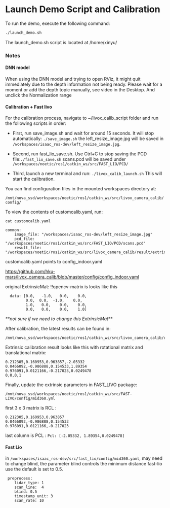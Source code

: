 # Launch Demo Script and Calibration

To run the demo, execute the following command:

```bash
./launch_demo.sh
```
The launch_demo.sh script is located at /home/xinyu/

### Notes
#### DNN model
When using the DNN model and trying to open RViz, it might quit immediately due to the depth information not being ready. Please wait for a moment or add the depth topic manually, see video in the Desktop. And unclick the Normalization range 
####  Calibration + Fast livo
For the calibration process, navigate to ~/livox_calib_script folder and run the following scripts in order:

- First, run save_image.sh and wait for around 15 seconds. It will stop automatically:  `./save_image.sh` the left_resize_image.jpg will be saved in `/workspaces/isaac_ros-dev/left_resize_image.jpg`.
- Second, run fast_lio_save.sh. Use Ctrl+C to stop saving the PCD file:`./fast_lio_save.sh` scans.pcd will be saved under `/workspaces/noetic/ros1/catkin_ws/src/FAST_LIO/PCD/`

- Third, launch a new terminal and run: `./livox_calib_launch.sh`
  This will start the calibration.

You can find configuration files in the mounted workspaces directory at:

`/mnt/nova_ssd/workspaces/noetic/ros1/catkin_ws/src/livox_camera_calib/config/`

To view the contents of customcalib.yaml, run:

`cat customcalib.yaml`

```
common:
    image_file: "/workspaces/isaac_ros-dev/left_resize_image.jpg"
    pcd_file: "/workspaces/noetic/ros1/catkin_ws/src/FAST_LIO/PCD/scans.pcd"
    result_file: "/workspaces/noetic/ros1/catkin_ws/src/livox_camera_calib/result/extrinsic.txt"
```


customcalib.yaml points to config_indoor.yaml

https://github.com/hku-mars/livox_camera_calib/blob/master/config/config_indoor.yaml

original ExtrinsicMat: !!opencv-matrix is looks like this
```
  data: [0.0,   -1.0,   0.0,    0.0,
         0.0,  0.0,  -1.0,    0.0,
         1.0,   0.0,    0.0,    0.0,
         0.0,   0.0,    0.0,    1.0]
```

_**not sure if we need to change this  ExtrinsicMat_** 

After calibration, the latest results can be found in:

```
/mnt/nova_ssd/workspaces/noetic/ros1/catkin_ws/src/livox_camera_calib/result/extrinsic.txt
```

Extrinsic calibration result looks like this with rotational matrix and translational matrix:
```
0.212305,0.160953,0.963857,-2.05332
0.0466092,-0.986888,0.154533,1.89354
0.976091,0.0121166,-0.217023,0.0249478
0,0,0,1
```


Finally, update the extrinsic parameters in FAST_LIVO package:

```
/mnt/nova_ssd/workspaces/noetic/ros1/catkin_ws/src/FAST-LIVO/config/mid360.yml
```

first 3  x 3 matrix  is RCL : 
```
0.212305,0.160953,0.963857
0.0466092,-0.986888,0.154533
0.976091,0.0121166,-0.217023
```
last column is PCL :
```Pcl: [-2.05332, 1.89354,0.0249478]```

#### Fast Lio
in `/workspaces/isaac_ros-dev/src/fast_lio/config/mid360.yaml`, may need to change blind, the parameter blind controls the minimum distance fast-lio use
the default is set to 0.5.
```
 preprocess:
    lidar_type: 1 
    scan_line:  4
    blind: 0.5
    timestamp_unit: 3
    scan_rate: 10
```

